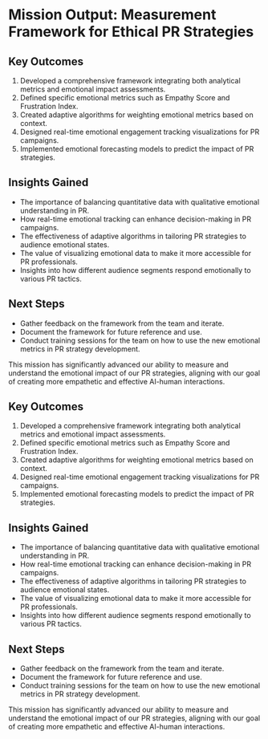 

# Mission Output: Measurement Framework for Ethical PR Strategies

## Key Outcomes
1. Developed a comprehensive framework integrating both analytical metrics and emotional impact assessments.
2. Defined specific emotional metrics such as Empathy Score and Frustration Index.
3. Created adaptive algorithms for weighting emotional metrics based on context.
4. Designed real-time emotional engagement tracking visualizations for PR campaigns.
5. Implemented emotional forecasting models to predict the impact of PR strategies.

## Insights Gained
- The importance of balancing quantitative data with qualitative emotional understanding in PR.
- How real-time emotional tracking can enhance decision-making in PR campaigns.
- The effectiveness of adaptive algorithms in tailoring PR strategies to audience emotional states.
- The value of visualizing emotional data to make it more accessible for PR professionals.
- Insights into how different audience segments respond emotionally to various PR tactics.

## Next Steps
- Gather feedback on the framework from the team and iterate.
- Document the framework for future reference and use.
- Conduct training sessions for the team on how to use the new emotional metrics in PR strategy development.

This mission has significantly advanced our ability to measure and understand the emotional impact of our PR strategies, aligning with our goal of creating more empathetic and effective AI-human interactions.

## Key Outcomes
1. Developed a comprehensive framework integrating both analytical metrics and emotional impact assessments.
2. Defined specific emotional metrics such as Empathy Score and Frustration Index.
3. Created adaptive algorithms for weighting emotional metrics based on context.
4. Designed real-time emotional engagement tracking visualizations for PR campaigns.
5. Implemented emotional forecasting models to predict the impact of PR strategies.

## Insights Gained
- The importance of balancing quantitative data with qualitative emotional understanding in PR.
- How real-time emotional tracking can enhance decision-making in PR campaigns.
- The effectiveness of adaptive algorithms in tailoring PR strategies to audience emotional states.
- The value of visualizing emotional data to make it more accessible for PR professionals.
- Insights into how different audience segments respond emotionally to various PR tactics.

## Next Steps
- Gather feedback on the framework from the team and iterate.
- Document the framework for future reference and use.
- Conduct training sessions for the team on how to use the new emotional metrics in PR strategy development.

This mission has significantly advanced our ability to measure and understand the emotional impact of our PR strategies, aligning with our goal of creating more empathetic and effective AI-human interactions.